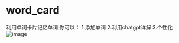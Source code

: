 # word_card
 利用单词卡片记忆单词
 你可以：
 1.添加单词
 2.利用chatgpt详解
 3.个性化
![image](https://github.com/user-attachments/assets/c5561d92-5b0e-45ca-8547-d4b6f95d4b1b)

